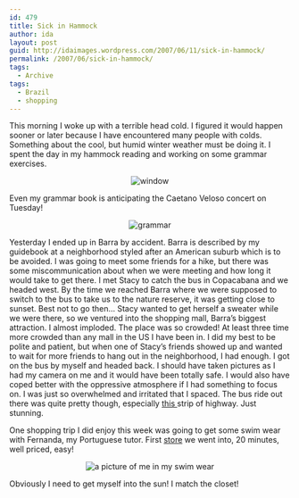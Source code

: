 ```yaml
---
id: 479
title: Sick in Hammock
author: ida
layout: post
guid: http://idaimages.wordpress.com/2007/06/11/sick-in-hammock/
permalink: /2007/06/sick-in-hammock/
tags:
  - Archive
tags:
  - Brazil
  - shopping
---
```

This morning I woke up with a terrible head cold. I figured it would happen sooner or later because I have encountered many people with colds. Something about the cool, but humid winter weather must be doing it. I spent the day in my hammock reading and working on some grammar exercises.

<p style="text-align:center;">
  <img src="http://idaimages.files.wordpress.com/2007/06/window1.jpg" alt="window" />
</p>

Even my grammar book is anticipating the Caetano Veloso concert on Tuesday!

<p style="text-align:center;">
  <img src="http://idaimages.files.wordpress.com/2007/06/grammar.jpg" alt="grammar" />
</p>

Yesterday I ended up in Barra by accident. Barra is described by my guidebook at a neighborhood styled after an American suburb which is to be avoided. I was going to meet some friends for a hike, but there was some miscommunication about when we were meeting and how long it would take to get there. I met Stacy to catch the bus in Copacabana and we headed west. By the time we reached Barra where we were supposed to switch to the bus to take us to the nature reserve, it was getting close to sunset. Best not to go then&#8230; Stacy wanted to get herself a sweater while we were there, so we ventured into the shopping mall, Barra&#8217;s biggest attraction. I almost imploded. The place was so crowded! At least three time more crowded than any mall in the US I have been in. I did my best to be polite and patient, but when one of Stacy&#8217;s friends showed up and wanted to wait for more friends to hang out in the neighborhood, I had enough. I got on the bus by myself and headed back. I should have taken pictures as I had my camera on me and it would have been totally safe. I would also have coped better with the oppressive atmosphere if I had something to focus on. I was just so overwhelmed and irritated that I spaced. The bus ride out there was quite pretty though, especially <a href="http://maps.google.com/maps?f=q&hl=en&q=rio+de+janeiro,+brazil&ie=UTF8&ll=-23.009557,-43.291283&spn=0.020422,0.029182&t=k&z=15&om=1" target="_blank">this </a>strip of highway. Just stunning.

One shopping trip I did enjoy this week was going to get some swim wear with Fernanda, my Portuguese tutor. First [store][1] we went into, 20 minutes, well priced, easy!

<p style="text-align:center;">
  <img src="http://idaimages.files.wordpress.com/2007/06/bikini.jpg" alt="a picture of me in my swim wear" />
</p>

Obviously I need to get myself into the sun! I match the closet!

 [1]: http://www.bydinamaia.com.br/
